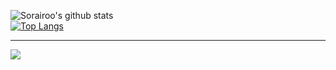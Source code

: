 ![Sorairoo's github stats](https://github-readme-stats.vercel.app/api?username=Sorairoo&show_icons=true&theme=dark)\
[![Top Langs](https://github-readme-stats.vercel.app/api/top-langs/?username=Sorairoo&theme=dark&layout=compact)](https://github.com/anuraghazra/github-readme-stats)
 
---
![](https://komarev.com/ghpvc/?username=Sorairoo)
